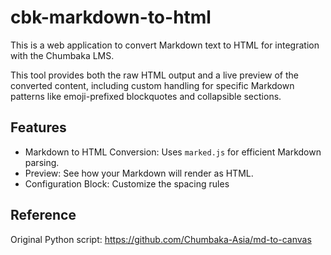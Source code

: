 # cbk-markdown-to-html

This is a web application to convert Markdown text to HTML for integration with the Chumbaka LMS. 

This tool provides both the raw HTML output and a live preview of the converted content, including custom handling for specific Markdown patterns like emoji-prefixed blockquotes and collapsible sections.

## Features
- Markdown to HTML Conversion: Uses `marked.js` for efficient Markdown parsing.
- Preview: See how your Markdown will render as HTML.
- Configuration Block: Customize the spacing rules

## Reference
Original Python script: https://github.com/Chumbaka-Asia/md-to-canvas


